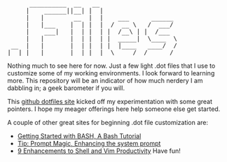 <pre>      __________  __   __
     |    ______||__| |  |
     |   |        __  |  |    ___      ______
     |   |___    |  | |  |  /  __ \   /  ___/
     |    ___|   |  | |  | |  /__\ | |  /___
     |   |       |  | |  | |  _____|  \____  \
 __  |   |       |  | |  | |  |____   ____/  /
|__| |___|       |__| |__|  \_____/  /______/</pre>

Nothing much to see here for now. Just a few light .dot files that I use to customize some of my working environments. I look forward to learning more. This repository will be an indicator of how much nerdery I am dabbling in; a geek barometer if you will.

This [github dotfiles site](http://dotfiles.github.com/) kicked off my experimentation with some great pointers. I hope my meager offerings here help someone else get started.

A couple of other great sites for beginning .dot file customization are:

- [Getting Started with BASH, A Bash Tutorial](http://www.hypexr.org/bash_tutorial.php#cmd_prompt)
- [Tip: Prompt Magic, Enhancing the system prompt](http://www.ibm.com/developerworks/linux/library/l-tip-prompt/)
- [9 Enhancements to Shell and Vim Productivity](http://danielmiessler.com/blog/enhancements-to-shell-and-vim-productivity)
Have fun!
